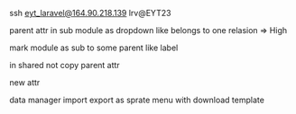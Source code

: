 ssh eyt_laravel@164.90.218.139
lrv@EYT23






parent attr in sub module as dropdown like belongs to one relasion => High

mark module as sub to some parent like label 

in shared not copy parent attr 

new attr 

data manager import export as sprate menu with download template

